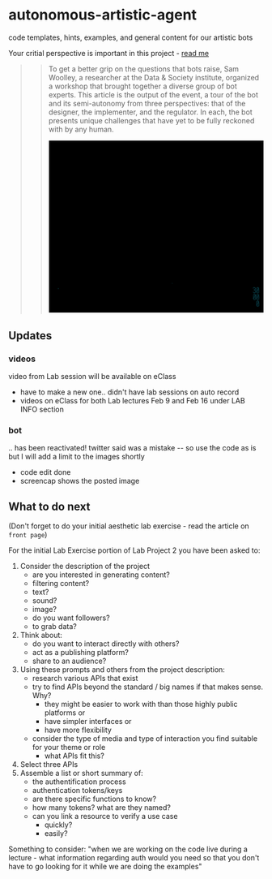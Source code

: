 # autonomous-artistic-agent

code templates, hints, examples, and general content for our artistic bots

Your critial perspective is important in this project - [read me](https://matita.github.io/min-gh-jekyll/link/how-to-think-about-bots-data-society-points-medium)
>>
>> To get a better grip on the questions that bots raise, Sam Woolley, a researcher at the Data & Society institute, organized a workshop that brought together a diverse group of bot experts. This article is the output of the event, a tour of the bot and its semi-autonomy from three perspectives: that of the designer, the implementer, and the regulator. In each, the bot presents unique challenges that have yet to be fully reckoned with by any human.
>>
>>    ![first](145623207167282.gif "Just a little exchange")
>>


## Updates

### videos

video from Lab session will be available on eClass 
- have to make a new one.. didn't have lab sessions on auto record
- videos on eClass for both Lab lectures Feb 9 and Feb 16 under LAB INFO section

### bot

.. has been reactivated!
twitter said was a mistake -- so use the code as is but I will add a limit to the images shortly
- code edit done
- screencap shows the posted image

## What to do next

(Don't forget to do your initial aesthetic lab exercise - read the article on `front page`)

For the initial Lab Exercise portion of Lab Project 2 you have been asked to:

1. Consider the description of the project
   - are you interested in generating content?
   - filtering content?
   - text? 
   - sound?
   - image?
   - do you want followers?
   - to grab data?
2. Think about:
   - do you want to interact directly with others?
   - act as a publishing platform?
   - share to an audience?
3. Using these prompts and others from the project description:
   - research various APIs that exist
   - try to find APIs beyond the standard / big names if that makes sense. Why?
     - they might be easier to work with than those highly public platforms or
     - have simpler interfaces or
     - have more flexibility
   - consider the type of media and type of interaction you find suitable for your theme or role
     - what APIs fit this?
4. Select three APIs
5. Assemble a list or short summary of:
   - the authentification process
   - authentication tokens/keys
   - are there specific functions to know?
   - how many tokens? what are they named?
   - can you link a resource to verify a use case
     - quickly?
     - easily?

Something to consider: "when we are working on the code live during a lecture - what information regarding auth would you need so that you don't have to go looking for it while we are doing the examples"
